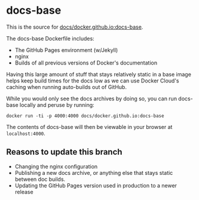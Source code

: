 # docs-base

This is the source for [docs/docker.github.io:docs-base](https://hub.docker.com/r/docs/docker.github.io/tags/).

The docs-base Dockerfile includes:

- The GitHub Pages environment (w/Jekyll)
- nginx
- Builds of all previous versions of Docker's documentation

Having this large amount of stuff that stays relatively static in a base image
helps keep build times for the docs low as we can use Docker Cloud's caching
when running auto-builds out of GitHub.

While you would only see the docs archives by doing so, you can run docs-base
locally and peruse by running:

```
docker run -ti -p 4000:4000 docs/docker.github.io:docs-base
```

The contents of docs-base will then be viewable in your browser at
`localhost:4000`.

## Reasons to update this branch

- Changing the nginx configuration
- Publishing a new docs archive, or anything else that stays static between
  doc builds.
- Updating the GitHub Pages version used in production to a newer release

